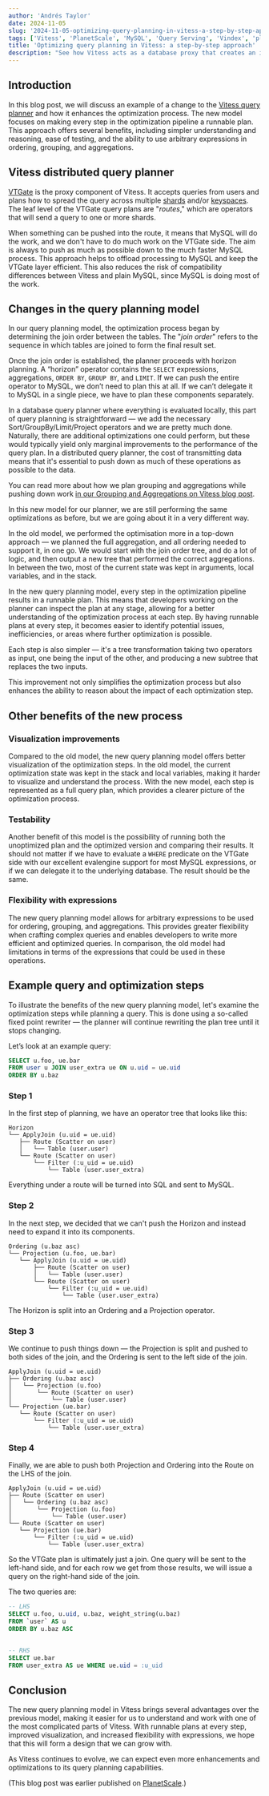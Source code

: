 ```yaml
---
author: 'Andrés Taylor'
date: 2024-11-05
slug: '2024-11-05-optimizing-query-planning-in-vitess-a-step-by-step-approach'
tags: ['Vitess', 'PlanetScale', 'MySQL', 'Query Serving', 'Vindex', 'plan', 'execution plan', 'explain', 'optimizer', "aggregate", "group by", "order by"]
title: 'Optimizing query planning in Vitess: a step-by-step approach'
description: "See how Vitess acts as a database proxy that creates an illusion of a single database when technically, the query is sent to multiple MySQL instances."
---
```


## Introduction

In this blog post, we will discuss an example of a change to the [Vitess query planner](https://vitess.io/docs/concepts/execution-plans/) and how it enhances the optimization process. The new model focuses on making every step in the optimization pipeline a runnable plan. This approach offers several benefits, including simpler understanding and reasoning, ease of testing, and the ability to use arbitrary expressions in ordering, grouping, and aggregations.

## Vitess distributed query planner

[VTGate](https://vitess.io/docs/user-guides/configuration-basic/vtgate/) is the proxy component of Vitess. It accepts queries from users and plans how to spread the query across multiple [shards](https://vitess.io/docs/concepts/shard/#:~:text=The%20Vitess%20Docs%20%7C%20Shard&text=A%20shard%20is%20a%20subset,and%20potentially%20many%20MySQL%20replicas.) and/or [keyspaces](https://vitess.io/docs/concepts/keyspace/). The leaf level of the VTGate query plans are "_routes_," which are operators that will send a query to one or more shards.

When something can be pushed into the route, it means that MySQL will do the work, and we don't have to do much work on the VTGate side. The aim is always to push as much as possible down to the much faster MySQL process. This approach helps to offload processing to MySQL and keep the VTGate layer efficient. This also reduces the risk of compatibility differences between Vitess and plain MySQL, since MySQL is doing most of the work.


## Changes in the query planning model

In our query planning model, the optimization process began by determining the join order between the tables. The "_join order_" refers to the sequence in which tables are joined to form the final result set.

Once the join order is established, the planner proceeds with horizon planning. A “horizon” operator contains the `SELECT` expressions, aggregations, `ORDER BY`, `GROUP BY`, and `LIMIT`. If we can push the entire operator to MySQL, we don’t need to plan this at all. If we can’t delegate it to MySQL in a single piece, we have to plan these components separately.

In a database query planner where everything is evaluated locally, this part of query planning is straightforward — we add the necessary Sort/GroupBy/Limit/Project operators and we are pretty much done. Naturally, there are additional optimizations one could perform, but these would typically yield only marginal improvements to the performance of the query plan. In a distributed query planner, the cost of transmitting data means that it's essential to push down as much of these operations as possible to the data.

You can read more about how we plan grouping and aggregations while pushing down work [in our Grouping and Aggregations on Vitess blog post](/blog/grouping-and-aggregations-on-vitess).

In this new model for our planner, we are still performing the same optimizations as before, but we are going about it in a very different way.

In the old model, we performed the optimisation more in a top-down approach — we planned the full aggregation, and all ordering needed to support it, in one go. We would start with the join order tree, and do a lot of logic, and then output a new tree that performed the correct aggregations. In between the two, most of the current state was kept in arguments, local variables, and in the stack.


In the new query planning model, every step in the optimization pipeline results in a runnable plan. This means that developers working on the planner can inspect the plan at any stage, allowing for a better understanding of the optimization process at each step. By having runnable plans at every step, it becomes easier to identify potential issues, inefficiencies, or areas where further optimization is possible.

Each step is also simpler — it's a tree transformation taking two operators as input, one being the input of the other, and producing a new subtree that replaces the two inputs.

This improvement not only simplifies the optimization process but also enhances the ability to reason about the impact of each optimization step.

## Other benefits of the new process

### Visualization improvements

Compared to the old model, the new query planning model offers better visualization of the optimization steps. In the old model, the current optimization state was kept in the stack and local variables, making it harder to visualize and understand the process. With the new model, each step is represented as a full query plan, which provides a clearer picture of the optimization process.

### Testability

Another benefit of this model is the possibility of running both the unoptimized plan and the optimized version and comparing their results. It should not matter if we have to evaluate a `WHERE` predicate on the VTGate side with our excellent evalengine support for most MySQL expressions, or if we can delegate it to the underlying database. The result should be the same.

### Flexibility with expressions

The new query planning model allows for arbitrary expressions to be used for ordering, grouping, and aggregations. This provides greater flexibility when crafting complex queries and enables developers to write more efficient and optimized queries. In comparison, the old model had limitations in terms of the expressions that could be used in these operations.

## Example query and optimization steps

To illustrate the benefits of the new query planning model, let's examine the optimization steps while planning a query. This is done using a so-called fixed point rewriter — the planner will continue rewriting the plan tree until it stops changing.

Let’s look at an example query:

```sql
SELECT u.foo, ue.bar
FROM user u JOIN user_extra ue ON u.uid = ue.uid
ORDER BY u.baz
```

### Step 1

In the first step of planning, we have an operator tree that looks like this:

```
Horizon
└── ApplyJoin (u.uid = ue.uid)
   ├── Route (Scatter on user)
   │   └── Table (user.user)
   └── Route (Scatter on user)
       └── Filter (:u_uid = ue.uid)
           └── Table (user.user_extra)
```

Everything under a route will be turned into SQL and sent to MySQL.

### Step 2

In the next step, we decided that we can't push the Horizon and instead need to expand it into its components.

```
Ordering (u.baz asc)
└── Projection (u.foo, ue.bar)
   └── ApplyJoin (u.uid = ue.uid)
       ├── Route (Scatter on user)
       │   └── Table (user.user)
       └── Route (Scatter on user)
           └── Filter (:u_uid = ue.uid)
               └── Table (user.user_extra)
```

The Horizon is split into an Ordering and a Projection operator.

### Step 3

We continue to push things down — the Projection is split and pushed to both sides of the join, and the Ordering is sent to the left side of the join.

```
ApplyJoin (u.uid = ue.uid)
├── Ordering (u.baz asc)
│   └── Projection (u.foo)
│       └── Route (Scatter on user)
│           └── Table (user.user)
└── Projection (ue.bar)
   └── Route (Scatter on user)
       └── Filter (:u_uid = ue.uid)
           └── Table (user.user_extra)
```

### Step 4

Finally, we are able to push both Projection and Ordering into the Route on the LHS of the join.

```
ApplyJoin (u.uid = ue.uid)
├── Route (Scatter on user)
│   └── Ordering (u.baz asc)
│       └── Projection (u.foo)
│           └── Table (user.user)
└── Route (Scatter on user)
   └── Projection (ue.bar)
       └── Filter (:u_uid = ue.uid)
           └── Table (user.user_extra)
```

So the VTGate plan is ultimately just a join. One query will be sent to the left-hand side, and for each row we get from those results, we will issue a query on the right-hand side of the join.

The two queries are:

```sql
-- LHS
SELECT u.foo, u.uid, u.baz, weight_string(u.baz)
FROM `user` AS u
ORDER BY u.baz ASC


-- RHS
SELECT ue.bar
FROM user_extra AS ue WHERE ue.uid = :u_uid
```

## Conclusion

The new query planning model in Vitess brings several advantages over the previous model, making it easier for us to understand and work with one of the most complicated parts of Vitess. With runnable plans at every step, improved visualization, and increased flexibility with expressions, we hope that this will form a design that we can grow with.

As Vitess continues to evolve, we can expect even more enhancements and optimizations to its query planning capabilities.

(This blog post was earlier published on [PlanetScale](https://planetscale.com/blog/optimizing-query-planning-in-vitess-a-step-by-step-approach).)

